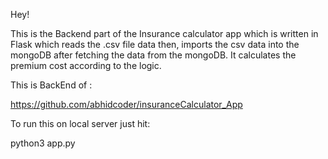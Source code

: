 Hey!


This is the Backend part of the Insurance calculator app which is written in Flask which reads the .csv file data then,
imports the csv data into the mongoDB after fetching the data from the mongoDB. 
It calculates the premium cost according to the logic.

This is BackEnd of :

https://github.com/abhidcoder/insuranceCalculator_App

To run this on local server just hit:

python3 app.py


